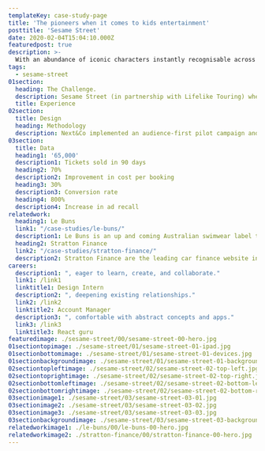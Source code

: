 ```yaml
---
templateKey: case-study-page
title: 'The pioneers when it comes to kids entertainment'
posttitle: 'Sesame Street'
date: 2020-02-04T15:04:10.000Z
featuredpost: true
description: >-
  With an abundance of iconic characters instantly recognisable across multiple generations.
tags:
  - sesame-street
01section:
  heading: The Challenge.
  description: Sesame Street (in partnership with Lifelike Touring) where performing a live show across the country and wanted to execute a digital-only campaign to drive ticket sales. The brand had never engaged their audience with direct response marketing and were unsure which audiences purchase tickets to the live shows.
  title: Experience
02section:
  title: Design
  heading: Methodology
  description: Next&Co implemented an audience-first pilot campaign and tested different creative messaging across search, social, video and display to see which audiences would resonate with which message. Once the highest converting audience/message segments were identified budget splits across each channel were flighted accordingly to achieve the ticket sales KPI set by the client. Performance and budget shifting occurred on a daily basis to ensure the correct audience had the optimal amount of spend to increase ticket sales
03section:
  title: Data
  heading1: '65,000'
  description1: Tickets sold in 90 days
  heading2: 70%
  description2: Improvement in cost per booking
  heading3: 30%
  description3: Conversion rate
  heading4: 800%
  description4: Increase in ad recall
relatedwork:
  heading1: Le Buns
  link1: "/case-studies/le-buns/"
  description1: Le Buns is an up and coming Australian swimwear label that puts sustainability and environmental consciousness at the centre of what they do.
  heading2: Stratton Finance
  link2: "/case-studies/stratton-finance/"
  description2: Stratton Finance are the leading car finance website in Australia, assisting Australians with buying their new car.
careers:
  description1: ", eager to learn, create, and collaborate."
  link1: /link1
  linktitle1: Design Intern
  description2: ", deepening existing relationships."
  link2: /link2
  linktitle2: Account Manager
  description3: ", comfortable with abstract concepts and apps."
  link3: /link3
  linktitle3: React guru
featuredimage: ./sesame-street/00/sesame-street-00-hero.jpg
01sectiontopimage: ./sesame-street/01/sesame-street-01-ipad.jpg
01sectionbottomimage: ./sesame-street/01/sesame-street-01-devices.jpg
01sectionbackgroundimage: ./sesame-street/01/sesame-street-01-background.png
02sectiontopleftimage: ./sesame-street/02/sesame-street-02-top-left.jpg
02sectiontoprightimage: ./sesame-street/02/sesame-street-02-top-right.jpg
02sectionbottomleftimage: ./sesame-street/02/sesame-street-02-bottom-left.jpg
02sectionbottomrightimage: ./sesame-street/02/sesame-street-02-bottom-right.jpg
03sectionimage1: ./sesame-street/03/sesame-street-03-01.jpg
03sectionimage2: ./sesame-street/03/sesame-street-03-02.jpg
03sectionimage3: ./sesame-street/03/sesame-street-03-03.jpg
03sectionbackgroundimage: ./sesame-street/03/sesame-street-03-background.png
relatedworkimage1: ./le-buns/00/le-buns-00-hero.jpg
relatedworkimage2: ./stratton-finance/00/stratton-finance-00-hero.jpg
---
```

